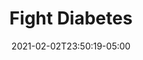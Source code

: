 ---
title: "Fight Diabetes"
date: 2021-02-02T23:50:19-05:00
draft: false
images:
- "img/wildwoodhealth.org_fight-diabetes.jpg"
link: "https://wildwoodhealth.org/fight-diabetes/"
categories:
- "Svelte"
- "Linux"
- "NGINX"
---